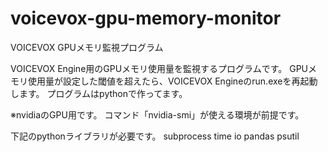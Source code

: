 # voicevox-gpu-memory-monitor
VOICEVOX GPUメモリ監視プログラム

VOICEVOX Engine用のGPUメモリ使用量を監視するプログラムです。
GPUメモリ使用量が設定した閾値を超えたら、VOICEVOX Engineのrun.exeを再起動します。
プログラムはpythonで作ってます。

※nvidiaのGPU用です。
コマンド「nvidia-smi」が使える環境が前提です。

下記のpythonライブラリが必要です。
subprocess
time
io
pandas
psutil

